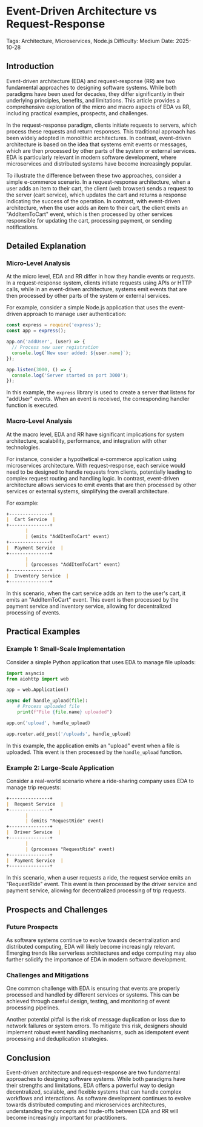 # Event-Driven Architecture vs Request-Response
Tags: Architecture, Microservices, Node.js
Difficulty: Medium
Date: 2025-10-28

## Introduction

Event-driven architecture (EDA) and request-response (RR) are two fundamental approaches to designing software systems. While both paradigms have been used for decades, they differ significantly in their underlying principles, benefits, and limitations. This article provides a comprehensive exploration of the micro and macro aspects of EDA vs RR, including practical examples, prospects, and challenges.

In the request-response paradigm, clients initiate requests to servers, which process these requests and return responses. This traditional approach has been widely adopted in monolithic architectures. In contrast, event-driven architecture is based on the idea that systems emit events or messages, which are then processed by other parts of the system or external services. EDA is particularly relevant in modern software development, where microservices and distributed systems have become increasingly popular.

To illustrate the difference between these two approaches, consider a simple e-commerce scenario. In a request-response architecture, when a user adds an item to their cart, the client (web browser) sends a request to the server (cart service), which updates the cart and returns a response indicating the success of the operation. In contrast, with event-driven architecture, when the user adds an item to their cart, the client emits an "AddItemToCart" event, which is then processed by other services responsible for updating the cart, processing payment, or sending notifications.

## Detailed Explanation

### Micro-Level Analysis

At the micro level, EDA and RR differ in how they handle events or requests. In a request-response system, clients initiate requests using APIs or HTTP calls, while in an event-driven architecture, systems emit events that are then processed by other parts of the system or external services.

For example, consider a simple Node.js application that uses the event-driven approach to manage user authentication:
```javascript
const express = require('express');
const app = express();

app.on('addUser', (user) => {
  // Process new user registration
  console.log(`New user added: ${user.name}`);
});

app.listen(3000, () => {
  console.log('Server started on port 3000');
});
```
In this example, the `express` library is used to create a server that listens for "addUser" events. When an event is received, the corresponding handler function is executed.

### Macro-Level Analysis

At the macro level, EDA and RR have significant implications for system architecture, scalability, performance, and integration with other technologies.

For instance, consider a hypothetical e-commerce application using microservices architecture. With request-response, each service would need to be designed to handle requests from clients, potentially leading to complex request routing and handling logic. In contrast, event-driven architecture allows services to emit events that are then processed by other services or external systems, simplifying the overall architecture.

For example:
```markdown
+---------------+
|  Cart Service  |
+---------------+
       |
       | (emits "AddItemToCart" event)
+---------------+
|  Payment Service  |
+---------------+
       |
       | (processes "AddItemToCart" event)
+---------------+
|  Inventory Service  |
+---------------+
```
In this scenario, when the cart service adds an item to the user's cart, it emits an "AddItemToCart" event. This event is then processed by the payment service and inventory service, allowing for decentralized processing of events.

## Practical Examples

### Example 1: Small-Scale Implementation

Consider a simple Python application that uses EDA to manage file uploads:
```python
import asyncio
from aiohttp import web

app = web.Application()

async def handle_upload(file):
    # Process uploaded file
    print(f"File {file.name} uploaded")

app.on('upload', handle_upload)

app.router.add_post('/uploads', handle_upload)
```
In this example, the application emits an "upload" event when a file is uploaded. This event is then processed by the `handle_upload` function.

### Example 2: Large-Scale Application

Consider a real-world scenario where a ride-sharing company uses EDA to manage trip requests:
```markdown
+---------------+
|  Request Service  |
+---------------+
       |
       | (emits "RequestRide" event)
+---------------+
|  Driver Service  |
+---------------+
       |
       | (processes "RequestRide" event)
+---------------+
|  Payment Service  |
+---------------+
```
In this scenario, when a user requests a ride, the request service emits an "RequestRide" event. This event is then processed by the driver service and payment service, allowing for decentralized processing of trip requests.

## Prospects and Challenges

### Future Prospects

As software systems continue to evolve towards decentralization and distributed computing, EDA will likely become increasingly relevant. Emerging trends like serverless architectures and edge computing may also further solidify the importance of EDA in modern software development.

### Challenges and Mitigations

One common challenge with EDA is ensuring that events are properly processed and handled by different services or systems. This can be achieved through careful design, testing, and monitoring of event processing pipelines.

Another potential pitfall is the risk of message duplication or loss due to network failures or system errors. To mitigate this risk, designers should implement robust event handling mechanisms, such as idempotent event processing and deduplication strategies.

## Conclusion

Event-driven architecture and request-response are two fundamental approaches to designing software systems. While both paradigms have their strengths and limitations, EDA offers a powerful way to design decentralized, scalable, and flexible systems that can handle complex workflows and interactions. As software development continues to evolve towards distributed computing and microservices architectures, understanding the concepts and trade-offs between EDA and RR will become increasingly important for practitioners.